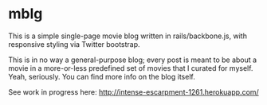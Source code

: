 # mblg #

This is a simple single-page movie blog written in rails/backbone.js, with responsive styling via Twitter bootstrap.

This is in no way a general-purpose blog; every post is meant to be about a movie in a more-or-less predefined set of movies that I curated for myself. Yeah, seriously. You can find more info on the blog itself.

See work in progress here:
http://intense-escarpment-1261.herokuapp.com/